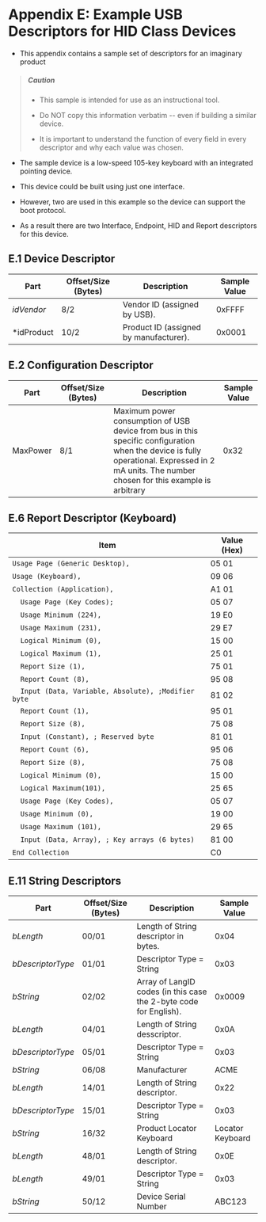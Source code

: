 # Appendix E: Example USB Descriptors for HID Class Devices

- This appendix contains a sample set of descriptors for an imaginary product

> ##### Caution
>
> - This sample is intended for use as an instructional tool.
>
> - Do NOT copy this information verbatim -- even if building a similar device.
>
> - It is important to understand the function of every field in every descriptor and why each value was chosen.

- The sample device is a low-speed 105-key keyboard with an integrated pointing device.

- This device could be built using just one interface.

- However, two are used in this example so the device can support the boot protocol.

- As a result there are two Interface, Endpoint, HID and Report descriptors for this device.

## E.1 Device Descriptor

|Part|Offset/Size (Bytes)|Description|Sample Value|
|-|-|-|-|
|*idVendor*|8/2|Vendor ID (assigned by USB).|0xFFFF|
|*idProduct|10/2|Product ID (assigned by manufacturer).|0x0001|

## E.2 Configuration Descriptor

|Part|Offset/Size (Bytes)|Description|Sample Value|
|-|-|-|-|
|MaxPower|8/1|Maximum power consumption of USB device from bus in this specific configuration when the device is fully operational. Expressed in 2 mA units. The number chosen for this example is arbitrary|0x32|

## E.6 Report Descriptor (Keyboard)

|Item|Value (Hex)|
|-|-|
|`Usage Page (Generic Desktop),`|05 01|
|`Usage (Keyboard),`|09 06|
|`Collection (Application),`|A1 01|
|`  Usage Page (Key Codes);`|05 07|
|`  Usage Minimum (224),`|19 E0|
|`  Usage Maximum (231),`|29 E7|
|`  Logical Minimum (0),`|15 00|
|`  Logical Maximum (1),`|25 01|
|`  Report Size (1),`|75 01|
|`  Report Count (8),`|95 08|
|`  Input (Data, Variable, Absolute), ;Modifier byte`|81 02|
|`  Report Count (1),`|95 01|
|`  Report Size (8),`|75 08|
|`  Input (Constant), ; Reserved byte`|81 01|
|`  Report Count (6),`|95 06|
|`  Report Size (8),`|75 08|
|`  Logical Minimum (0),`|15 00|
|`  Logical Maximum(101),`|25 65|
|`  Usage Page (Key Codes),`|05 07|
|`  Usage Minimum (0),`|19 00|
|`  Usage Maximum (101),`|29 65|
|`  Input (Data, Array), ; Key arrays (6 bytes)`|81 00|
|`End Collection`|C0|

## E.11 String Descriptors

|Part|Offset/Size (Bytes)|Description|Sample Value|
|-|-|-|-|
|*bLength*|00/01|Length of String descriptor in bytes.|0x04|
|*bDescriptorType*|01/01|Descriptor Type = String|0x03|
|*bString*|02/02|Array of LangID codes (in this case the 2-byte code for English).|0x0009|
|*bLength*|04/01|Length of String desscriptor.|0x0A|
|*bDescriptorType*|05/01|Descriptor Type = String|0x03|
|*bString*|06/08|Manufacturer|ACME|
|*bLength*|14/01|Length of String descriptor.|0x22|
|*bDescriptorType*|15/01|Descriptor Type = String|0x03|
|*bString*|16/32|Product Locator Keyboard|Locator Keyboard|
|*bLength*|48/01|Length of String descriptor.|0x0E|
|*bLength*|49/01|Descriptor Type = String|0x03|
|*bString*|50/12|Device Serial Number|ABC123|
